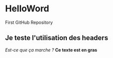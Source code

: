 # HelloWord
First GitHub Repository
## Je teste l'utilisation des headers
*Est-ce que ça marche ?*
**Ce texte est en gras** 
